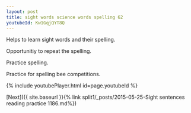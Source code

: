 ```yaml
---
layout: post
title: sight words science words spelling 62
youtubeId: Kw1GqjQYT8Q
---
```

 
 
Helps to learn sight words and their spelling.

Opportunitiy to repeat the spelling. 

Practice spelling. 
 
Practice for spelling bee competitions. 
 
{% include youtubePlayer.html id=page.youtubeId %}
 
 

[Next]({{ site.baseurl }}{% link  split1/_posts/2015-05-25-Sight sentences reading practice 1186.md%})
 
